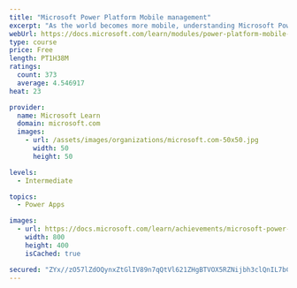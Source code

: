 ```yaml
---
title: "Microsoft Power Platform Mobile management"
excerpt: "As the world becomes more mobile, understanding Microsoft Power Platform mobile capabilities allows functional consultants not only ensure seamless access from mobile devices, but also take advantage of its unique form factor when implementing Dynamics 365 solutions."
webUrl: https://docs.microsoft.com/learn/modules/power-platform-mobile-management/
type: course
price: Free
length: PT1H38M
ratings:
  count: 373
  average: 4.546917
heat: 23

provider:
  name: Microsoft Learn
  domain: microsoft.com
  images:
    - url: /assets/images/organizations/microsoft.com-50x50.jpg
      width: 50
      height: 50

levels:
  - Intermediate

topics:
  - Power Apps

images:
  - url: https://docs.microsoft.com/learn/achievements/microsoft-power-platform-mobile-management-social.png
    width: 800
    height: 400
    isCached: true

secured: "ZYx//zO57lZdOQynxZtGlIV89n7qQtVl621ZHgBTVOX5RZNijbh3clQnIL7bCBYPNdNV4IOmRqLulmNu32TVR0V5PLciYazzIfR70xETIgCyUhJ5ppnJa4dNQlqqMl3ao7crPhIhjPKSHcFfCMxy5LIz+AmTtdU0TV9Qg2XNbfpWijxb1drk2H0LiCqxSseuMg8eZIeJZgQGlQOliL/IrenuTKOmRatqt53nWTN7Yas1CyGgHcny031+f2Tfo077HVlSujFJq7agQNsZstueeLezGwEWcDtg8Q5ZhYoS1LuSNtUq77ZZYn15sCZOCHg6G+y1s0i/yIcauR+aFTkJxY/RW/0egcV2Z1aMy5PnWvLe402Rg5Q63ricaBh7o+fDcjeUi3qGC4Zf4RBxBd3vyMhJa/nQN+KUUjTElss/SBc=;aKQkxvwSPMsZmHOCe9FDWA=="
---
```


